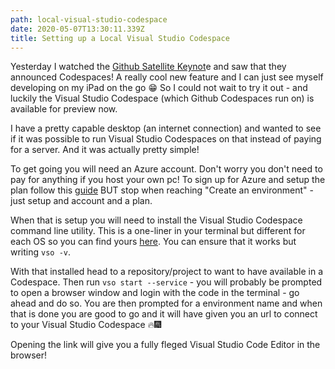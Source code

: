 ```yaml
---
path: local-visual-studio-codespace
date: 2020-05-07T13:30:11.339Z
title: Setting up a Local Visual Studio Codespace
---
```

Yesterday I watched the [Github Satellite Keynot](https://githubsatellite.com/)e and saw that they announced Codespaces! A really cool new feature and I can just see myself developing on my iPad on the go 😁 So I could not wait to try it out - and luckily the Visual Studio Codespace (which Github Codespaces run on) is available for preview now. 

I have a pretty capable desktop (an internet connection) and wanted to see if it was possible to run Visual Studio Codespaces on that instead of paying for a server. And it was actually pretty simple!

To get going you will need an Azure account. Don't worry you don't need to pay for anything if you host your own pc! To sign up for Azure and setup the plan follow this [guide](https://docs.microsoft.com/en-us/visualstudio/online/how-to/browser) BUT stop when reaching "Create an environment" - just setup and account and a plan.

When that is setup you will need to install the Visual Studio Codespace command line utility. This is a one-liner in your terminal but different for each OS so you can find yours [here](https://docs.microsoft.com/en-us/visualstudio/online/reference/vsonline-cli#installation). You can ensure that it works but writing `vso -v`. 

With that installed head to a repository/project to want to have available in a Codespace. Then run `vso start --service` - you will probably be prompted to open a browser window and login with the code in the terminal - go ahead and do so. You are then prompted for a environment name and when that is done you are good to go and it will have given you an url to connect to your Visual Studio Codespace 🔥🎆

Opening the link will give you a fully fleged Visual Studio Code Editor in the browser! 
